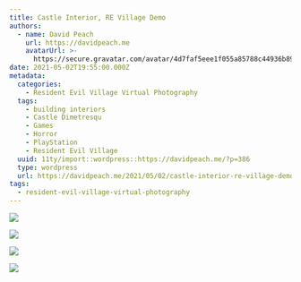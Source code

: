 ```yaml
---
title: Castle Interior, RE Village Demo
authors:
  - name: David Peach
    url: https://davidpeach.me
    avatarUrl: >-
      https://secure.gravatar.com/avatar/4d7faf5eee1f055a85788c44936b8995eaab6dfb004e7854ec747ccb272e91ee?s=96&d=mm&r=g
date: 2021-05-02T19:55:00.000Z
metadata:
  categories:
    - Resident Evil Village Virtual Photography
  tags:
    - building interiors
    - Castle Dimetresqu
    - Games
    - Horror
    - PlayStation
    - Resident Evil Village
  uuid: 11ty/import::wordpress::https://davidpeach.me/?p=386
  type: wordpress
  url: https://davidpeach.me/2021/05/02/castle-interior-re-village-demo/
tags:
  - resident-evil-village-virtual-photography
---
```

[![](/assets/Castle-Interior-RE-Village-Dem-x3hyfla55EfZ.jpg)](/assets/Castle-Interior-RE-Village-Dem-x3hyfla55EfZ.jpg)

[![](/assets/Castle-Interior-RE-Village-Dem-wrP10YPpuCZk.jpg)](/assets/Castle-Interior-RE-Village-Dem-wrP10YPpuCZk.jpg)

[![](/assets/Castle-Interior-RE-Village-Dem-GZ2dnglBf71P.jpg)](/assets/Castle-Interior-RE-Village-Dem-GZ2dnglBf71P.jpg)

[![](/assets/Castle-Interior-RE-Village-Dem-QiUmrwH2RhfD.jpg)](/assets/Castle-Interior-RE-Village-Dem-QiUmrwH2RhfD.jpg)